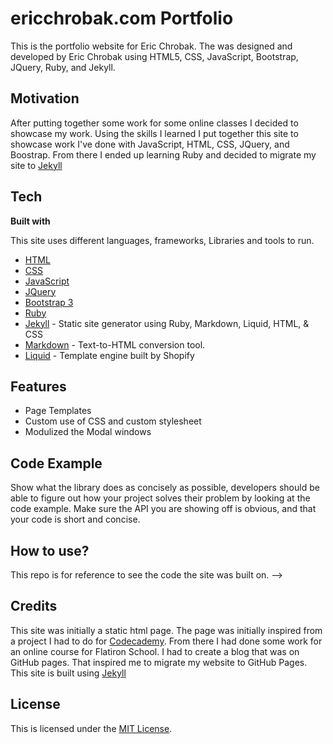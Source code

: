 # ericchrobak.com Portfolio
This is the portfolio website for Eric Chrobak. The was designed and developed by Eric Chrobak using HTML5, CSS, JavaScript, Bootstrap, JQuery, Ruby, and Jekyll.


## Motivation
After putting together some work for some online classes I decided to showcase my work. Using the skills I learned I put together this site to showcase work I've done with JavaScript, HTML, CSS, JQuery, and Boostrap. From there I ended up learning Ruby and decided to migrate my site to [Jekyll](https://www.jekyllrb.com)

## Tech

**Built with**

This site uses different languages, frameworks, Libraries and tools to run.

  - [HTML](https://developer.mozilla.org/en-US/docs/Web/HTML)
  - [CSS](https://developer.mozilla.org/en-US/docs/Web/CSS)
  - [JavaScript](https://developer.mozilla.org/en-US/docs/Web/JavaScript)
  - [JQuery](https://jquery.com/)
  - [Bootstrap 3](https://getbootstrap.com/docs/3.4/css/)
  - [Ruby](https://ruby-doc.org/)
  - [Jekyll](https://www.jekyllrb.com) - Static site generator using Ruby, Markdown, Liquid, HTML, & CSS
  - [Markdown](https://daringfireball.net/projects/markdown/) - Text-to-HTML conversion tool.
  - [Liquid](https://github.com/Shopify/liquid/wiki) - Template engine built by Shopify

## Features
- Page Templates
- Custom use of CSS and custom stylesheet
- Modulized the Modal windows

## Code Example
Show what the library does as concisely as possible, developers should be able to figure out how your project solves their problem by looking at the code example. Make sure the API you are showing off is obvious, and that your code is short and concise.

## How to use?
This repo is for reference to see the code the site was built on. -->

## Credits
This site was initially a static html page. The page was initially inspired from a project I had to do for [Codecademy](https://www.codecademy.com). From there I had done some work for an online course for Flatiron School. I had to create a blog that was on GitHub pages. That inspired me to migrate my website to GitHub Pages. This site is built using [Jekyll](https://jekyllrb.com)

## License
This is licensed under the [MIT License](https://opensource.org/licenses/MIT).
